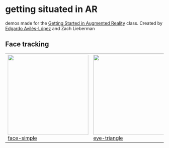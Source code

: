 
# getting situated in AR


demos made for the [Getting Started in Augmented Reality](https://sfpc.io/cocoon/programs/#augmented-reality) class.  Created by [Edgardo Avilés-López](https://github.com/eaviles) and Zach Lieberman 


## Face tracking
<table cellpadding="0" cellspacing="20" border="0">
  <tr>
  <td>
    <a href="./sparkArDemos/faceTracking/face-simple">
      <img src="./sparkArDemos/faceTracking/face-simple/demo.gif" width="256" /><br />
      face-simple
    </a>
  </td>
    <td>
      <a href="./sparkArDemos/faceTracking/eye-triangle">
        <img src="./sparkArDemos/faceTracking/eye-triangle/demo.gif" width="256" /><br />
        eye-triangle
      </a>
    </td>
    <td>
      <a href="./sparkArDemos/faceTracking/eye-triangles">
        <img src="./sparkArDemos/faceTracking/eye-triangles/demo.gif" width="256" /><br />
        eye-triangles
      </a>
    </td>
    <td>
      <a href="./sparkArDemos/faceTracking/face-squares">
        <img src="./sparkArDemos/faceTracking/face-squares/demo.gif" width="256" /><br />
        face-squares
      </a>
    </td>
  </tr>
</table>
